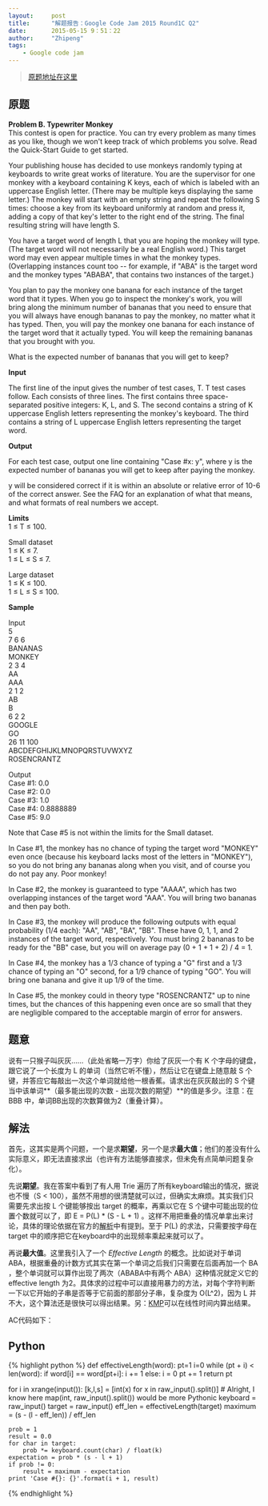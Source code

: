 ```yaml
---
layout: 	post
title:  	"解题报告：Google Code Jam 2015 Round1C Q2"
date:   	2015-05-15 9：51：22
author: 	"Zhipeng"
tags:
    - Google code jam
---
```


> [原题地址在这里][question]


## 原题

**Problem B. Typewriter Monkey**  
This contest is open for practice. You can try every problem as many times as you like, though we won't keep track of which problems you solve. Read the Quick-Start Guide to get started.  

Your publishing house has decided to use monkeys randomly typing at keyboards to write great works of literature. You are the supervisor for one monkey with a keyboard containing K keys, each of which is labeled with an uppercase English letter. (There may be multiple keys displaying the same letter.) The monkey will start with an empty string and repeat the following S times: choose a key from its keyboard uniformly at random and press it, adding a copy of that key's letter to the right end of the string. The final resulting string will have length S.

You have a target word of length L that you are hoping the monkey will type. (The target word will not necessarily be a real English word.) This target word may even appear multiple times in what the monkey types. (Overlapping instances count too -- for example, if "ABA" is the target word and the monkey types "ABABA", that contains two instances of the target.)

You plan to pay the monkey one banana for each instance of the target word that it types. When you go to inspect the monkey's work, you will bring along the minimum number of bananas that you need to ensure that you will always have enough bananas to pay the monkey, no matter what it has typed. Then, you will pay the monkey one banana for each instance of the target word that it actually typed. You will keep the remaining bananas that you brought with you.

What is the expected number of bananas that you will get to keep?  

**Input**

The first line of the input gives the number of test cases, T. T test cases follow. Each consists of three lines. The first contains three space-separated positive integers: K, L, and S. The second contains a string of K uppercase English letters representing the monkey's keyboard. The third contains a string of L uppercase English letters representing the target word.

**Output**

For each test case, output one line containing "Case #x: y", where y is the expected number of bananas you will get to keep after paying the monkey.

y will be considered correct if it is within an absolute or relative error of 10-6 of the correct answer. See the FAQ for an explanation of what that means, and what formats of real numbers we accept.  

**Limits**  
1 ≤ T ≤ 100.  

Small dataset  
1 ≤ K ≤ 7.  
1 ≤ L ≤ S ≤ 7.  

Large dataset  
1 ≤ K ≤ 100.  
1 ≤ L ≤ S ≤ 100.  

**Sample**

Input  
5  
7 6 6  
BANANAS  
MONKEY  
2 3 4  
AA  
AAA  
2 1 2  
AB  
B  
6 2 2  
GOOGLE  
GO  
26 11 100  
ABCDEFGHIJKLMNOPQRSTUVWXYZ  
ROSENCRANTZ  

Output  
Case #1: 0.0  
Case #2: 0.0  
Case #3: 1.0  
Case #4: 0.8888889  
Case #5: 9.0  

Note that Case #5 is not within the limits for the Small dataset.

In Case #1, the monkey has no chance of typing the target word "MONKEY" even once (because his keyboard lacks most of the letters in "MONKEY"), so you do not bring any bananas along when you visit, and of course you do not pay any. Poor monkey!

In Case #2, the monkey is guaranteed to type "AAAA", which has two overlapping instances of the target word "AAA". You will bring two bananas and then pay both.

In Case #3, the monkey will produce the following outputs with equal probability (1/4 each): "AA", "AB", "BA", "BB". These have 0, 1, 1, and 2 instances of the target word, respectively. You must bring 2 bananas to be ready for the "BB" case, but you will on average pay (0 + 1 + 1 + 2) / 4 = 1.

In Case #4, the monkey has a 1/3 chance of typing a "G" first and a 1/3 chance of typing an "O" second, for a 1/9 chance of typing "GO". You will bring one banana and give it up 1/9 of the time.

In Case #5, the monkey could in theory type "ROSENCRANTZ" up to nine times, but the chances of this happening even once are so small that they are negligible compared to the acceptable margin of error for answers.

## 题意

说有一只猴子叫灰灰……（此处省略一万字）你给了灰灰一个有 K 个字母的键盘，跟它说了一个长度为 L 的单词（当然它听不懂），然后让它在键盘上随意敲 S 个键，并答应它每敲出一次这个单词就给他一根香蕉。请求出在灰灰敲出的 S 个键当中该单词**（最多能出现的次数 - 出现次数的期望）**的值是多少。注意：在 BBB 中，单词BB出现的次数算做为2（重叠计算）。

## 解法

首先，这其实是两个问题，一个是求**期望**，另一个是求**最大值**；他们的差没有什么实际意义，即无法直接求出（也许有方法能够直接求，但未免有点简单问题复杂化）。

先说**期望**。我在答案中看到了有人用 Trie 遍历了所有keyboard输出的情况，据说也不慢（S < 100），虽然不用想的很清楚就可以过，但确实太麻烦。其实我们只需要先求出按 L 个键能够按出 target 的概率，再乘以它在 S 个键中可能出现的位置个数就可以了，即 E = P(L) * (S - L + 1) 。这样不用把重叠的情况单拿出来讨论，具体的理论依据在官方的[解析][analysis]中有提到。至于 P(L) 的求法，只需要按字母在 target 中的顺序把它在keyboard中的出现频率乘起来就可以了。

再说**最大值**。这里我引入了一个 *Effective Length* 的概念。比如说对于单词 ABA，根据重叠的计数方式其实在第一个单词之后我们只需要在后面再加一个 BA ，整个单词就可以算作出现了两次（ABABA中有两个 ABA）这种情况就定义它的 effective length 为2。具体求的过程中可以直接用暴力的方法，对每个字符判断一下以它开始的子串是否等于它前面的那部分子串，复杂度为 O(L^2)，因为 L 并不大，这个算法还是很快可以得出结果。另：[KMP][KMP]可以在线性时间内算出结果。

AC代码如下：  

## Python

{% highlight python %}
def effectiveLength(word):
	pt=1
	i=0
	while (pt + i) < len(word):
		if word[i] == word[pt+i]:
			i += 1
		else:
			i = 0
			pt += 1
	return pt

for i in xrange(input()):
	[k,l,s] = [int(x) for x in raw_input().split()]
	# Alright, I know here map(int, raw_input().split()) would be more Pythonic
	keyboard = raw_input()
	target = raw_input()
	eff_len = effectiveLength(target)
	maximum = (s - (l - eff_len)) / eff_len

	prob = 1
	result = 0.0
	for char in target:
		prob *= keyboard.count(char) / float(k)
	expectation = prob * (s - l + 1)
	if prob != 0:
		result = maximum - expectation
	print 'Case #{}: {}'.format(i + 1, result)
{% endhighlight %}

[null-link]: chrome://not-a-link
[question]: https://code.google.com/codejam/contest/4244486/dashboard
[analysis]: https://code.google.com/codejam/contest/4244486/dashboard#s=a&a=1
[KMP]: https://www.topcoder.com/community/data-science/data-science-tutorials/introduction-to-string-searching-algorithms/